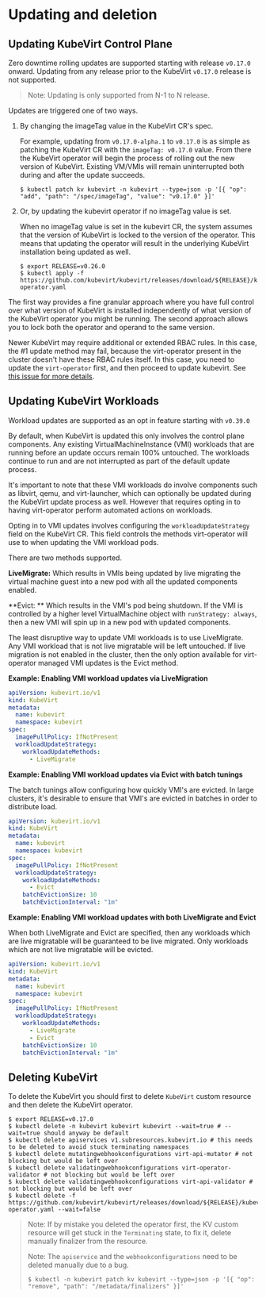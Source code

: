 # Updating and deletion

## Updating KubeVirt Control Plane

Zero downtime rolling updates are supported starting with release
`v0.17.0` onward. Updating from any release prior to the KubeVirt
`v0.17.0` release is not supported.

> Note: Updating is only supported from N-1 to N release.

Updates are triggered one of two ways.

1.  By changing the imageTag value in the KubeVirt CR's spec.

    For example, updating from `v0.17.0-alpha.1` to `v0.17.0` is as simple
    as patching the KubeVirt CR with the `imageTag: v0.17.0` value. From
    there the KubeVirt operator will begin the process of rolling out the
    new version of KubeVirt. Existing VM/VMIs will remain uninterrupted both
    during and after the update succeeds.

    ```
    $ kubectl patch kv kubevirt -n kubevirt --type=json -p '[{ "op": "add", "path": "/spec/imageTag", "value": "v0.17.0" }]'
    ```

2.  Or, by updating the kubevirt operator if no imageTag value is set.

    When no imageTag value is set in the kubevirt CR, the system assumes
    that the version of KubeVirt is locked to the version of the operator.
    This means that updating the operator will result in the underlying
    KubeVirt installation being updated as well.

    ```
    $ export RELEASE=v0.26.0
    $ kubectl apply -f https://github.com/kubevirt/kubevirt/releases/download/${RELEASE}/kubevirt-operator.yaml
    ```

The first way provides a fine granular approach where you have full
control over what version of KubeVirt is installed independently of what
version of the KubeVirt operator you might be running. The second
approach allows you to lock both the operator and operand to the same
version.

Newer KubeVirt may require additional or extended RBAC rules. In this
case, the #1 update method may fail, because the virt-operator present
in the cluster doesn't have these RBAC rules itself. In this case, you
need to update the `virt-operator` first, and then proceed to update
kubevirt. See [this issue for more
details](https://github.com/kubevirt/kubevirt/issues/2533).

## Updating KubeVirt Workloads

Workload updates are supported as an opt in feature starting with `v0.39.0`

By default, when KubeVirt is updated this only involves the control plane
components. Any existing VirtualMachineInstance (VMI) workloads that are
running before an update occurs remain 100% untouched. The workloads
continue to run and are not interrupted as part of the default update process.

It's important to note that these VMI workloads do involve components such as
libvirt, qemu, and virt-launcher, which can optionally be updated during the
KubeVirt update process as well. However that requires opting in to having
virt-operator perform automated actions on workloads.

Opting in to VMI updates involves configuring the `workloadUpdateStrategy`
field on the KubeVirt CR. This field controls the methods virt-operator will
use to when updating the VMI workload pods.

There are two methods supported.

**LiveMigrate:** Which results in VMIs being updated by live migrating the
virtual machine guest into a new pod with all the updated components enabled.

**Evict: ** Which results in the VMI's pod being shutdown. If the VMI is
controlled by a higher level VirtualMachine object with `runStrategy: always`,
then a new VMI will spin up in a new pod with updated components.

The least disruptive way to update VMI workloads is to use LiveMigrate. Any
VMI workload that is not live migratable will be left untouched. If live
migration is not enabled in the cluster, then the only option available for
virt-operator managed VMI updates is the Evict method.


**Example: Enabling VMI workload updates via LiveMigration**

```yaml
apiVersion: kubevirt.io/v1
kind: KubeVirt
metadata:
  name: kubevirt
  namespace: kubevirt
spec:
  imagePullPolicy: IfNotPresent
  workloadUpdateStrategy:
    workloadUpdateMethods:
      - LiveMigrate
```

**Example: Enabling VMI workload updates via Evict with batch tunings**

The batch tunings allow configuring how quickly VMI's are evicted. In large
clusters, it's desirable to ensure that VMI's are evicted in batches in order
to distribute load.

```yaml
apiVersion: kubevirt.io/v1
kind: KubeVirt
metadata:
  name: kubevirt
  namespace: kubevirt
spec:
  imagePullPolicy: IfNotPresent
  workloadUpdateStrategy:
    workloadUpdateMethods:
      - Evict
    batchEvictionSize: 10
    batchEvictionInterval: "1m"
```


**Example: Enabling VMI workload updates with both LiveMigrate and Evict**

When both LiveMigrate and Evict are specified, then any workloads which are
live migratable will be guaranteed to be live migrated. Only workloads which
are not live migratable will be evicted.


```yaml
apiVersion: kubevirt.io/v1
kind: KubeVirt
metadata:
  name: kubevirt
  namespace: kubevirt
spec:
  imagePullPolicy: IfNotPresent
  workloadUpdateStrategy:
    workloadUpdateMethods:
      - LiveMigrate
      - Evict
    batchEvictionSize: 10
    batchEvictionInterval: "1m"
```

## Deleting KubeVirt

To delete the KubeVirt you should first to delete `KubeVirt` custom
resource and then delete the KubeVirt operator.

    $ export RELEASE=v0.17.0
    $ kubectl delete -n kubevirt kubevirt kubevirt --wait=true # --wait=true should anyway be default
    $ kubectl delete apiservices v1.subresources.kubevirt.io # this needs to be deleted to avoid stuck terminating namespaces
    $ kubectl delete mutatingwebhookconfigurations virt-api-mutator # not blocking but would be left over
    $ kubectl delete validatingwebhookconfigurations virt-operator-validator # not blocking but would be left over
    $ kubectl delete validatingwebhookconfigurations virt-api-validator # not blocking but would be left over
    $ kubectl delete -f https://github.com/kubevirt/kubevirt/releases/download/${RELEASE}/kubevirt-operator.yaml --wait=false

> Note: If by mistake you deleted the operator first, the KV custom
> resource will get stuck in the `Terminating` state, to fix it, delete
> manually finalizer from the resource.
>
> Note: The `apiservice` and the `webhookconfigurations` need to be
> deleted manually due to a bug.
>
>     $ kubectl -n kubevirt patch kv kubevirt --type=json -p '[{ "op": "remove", "path": "/metadata/finalizers" }]'
